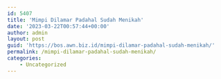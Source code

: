 ```yaml
---
id: 5407
title: 'Mimpi Dilamar Padahal Sudah Menikah'
date: '2023-03-22T00:57:44+00:00'
author: admin
layout: post
guid: 'https://bos.awn.biz.id/mimpi-dilamar-padahal-sudah-menikah/'
permalink: /mimpi-dilamar-padahal-sudah-menikah/
categories:
    - Uncategorized
---
```


